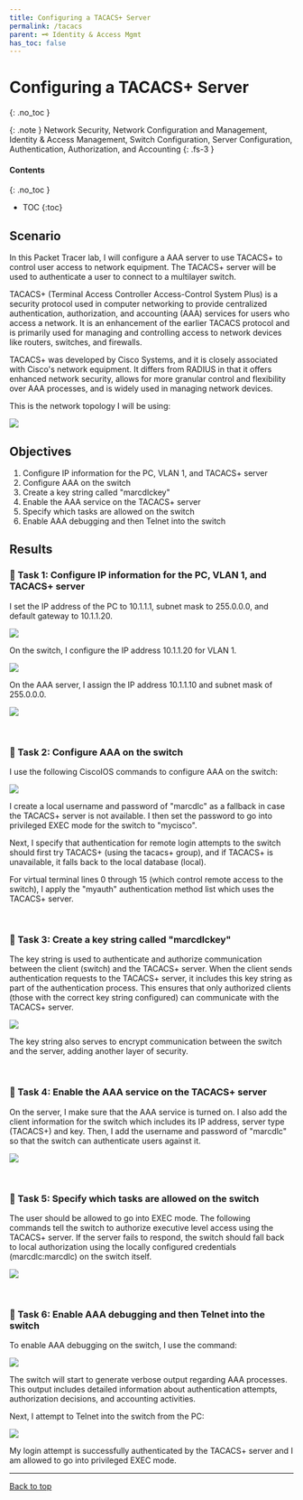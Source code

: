 ```yaml
---
title: Configuring a TACACS+ Server
permalink: /tacacs
parent: 🗝️ Identity & Access Mgmt
has_toc: false
---
```

# Configuring a TACACS+ Server
{: .no_toc }

{: .note }
Network Security, Network Configuration and Management, Identity & Access Management, Switch Configuration, Server Configuration, Authentication, Authorization, and Accounting
{: .fs-3 }

#### Contents
{: .no_toc }
- TOC
{:toc}

## Scenario
In this Packet Tracer lab, I will configure a AAA server to use TACACS+ to control user access to network equipment. The TACACS+ server will be used to authenticate a user to connect to a multilayer switch. 

TACACS+ (Terminal Access Controller Access-Control System Plus) is a security protocol used in computer networking to provide centralized authentication, authorization, and accounting (AAA) services for users who access a network. It is an enhancement of the earlier TACACS protocol and is primarily used for managing and controlling access to network devices like routers, switches, and firewalls.

TACACS+ was developed by Cisco Systems, and it is closely associated with Cisco's network equipment. It differs from RADIUS in that it offers enhanced network security, allows for more granular control and flexibility over AAA processes, and is widely used in managing network devices.

This is the network topology I will be using:

![](/assets/images/101netplus/69_tacacs/topology.png)

## Objectives

1. Configure IP information for the PC, VLAN 1, and TACACS+ server
2. Configure AAA on the switch
3. Create a key string called "marcdlckey"
4. Enable the AAA service on the TACACS+ server
5. Specify which tasks are allowed on the switch
6. Enable AAA debugging and then Telnet into the switch

## Results
### 📄 Task 1: Configure IP information for the PC, VLAN 1, and TACACS+ server

I set the IP address of the PC to 10.1.1.1, subnet mask to 255.0.0.0, and default gateway to 10.1.1.20. 

![](/assets/images/101netplus/69_tacacs/pc_ipconfig.png)

On the switch, I configure the IP address 10.1.1.20 for VLAN 1. 

![](/assets/images/101netplus/69_tacacs/switch_vlan1_ipconfig.png)

On the AAA server, I assign the IP address 10.1.1.10 and subnet mask of 255.0.0.0.

![](/assets/images/101netplus/69_tacacs/server_ipconfig.png)

<br>

### 📄 Task 2: Configure AAA on the switch

I use the following CiscoIOS commands to configure AAA on the switch:

![](/assets/images/101netplus/69_tacacs/aaa_config_switch.png)

I create a local username and password of "marcdlc" as a fallback in case the TACACS+ server is not available. I then set the password to go into privileged EXEC mode for the switch to "mycisco".

Next, I specify that authentication for remote login attempts to the switch should first try TACACS+ (using the tacacs+ group), and if TACACS+ is unavailable, it falls back to the local database (local). 

For virtual terminal lines 0 through 15 (which control remote access to the switch), I apply the "myauth" authentication method list which uses the TACACS+ server.


<br>

### 📄 Task 3: Create a key string called "marcdlckey"

The key string is used to authenticate and authorize communication between the client (switch) and the TACACS+ server. When the client sends authentication requests to the TACACS+ server, it includes this key string as part of the authentication process. This ensures that only authorized clients (those with the correct key string configured) can communicate with the TACACS+ server.

![](/assets/images/101netplus/69_tacacs/createkey.png)

The key string also serves to encrypt communication between the switch and the server, adding another layer of security.

<br>

### 📄 Task 4: Enable the AAA service on the TACACS+ server

On the server, I make sure that the AAA service is turned on. I also add the client information for the switch which includes its IP address, server type (TACACS+) and key. Then, I add the username and password of "marcdlc" so that the switch can authenticate users against it.

![](/assets/images/101netplus/69_tacacs/server_tacacsconfig.png)

<br>

### 📄 Task 5: Specify which tasks are allowed on the switch

The user should be allowed to go into EXEC mode. The following commands tell the switch to authorize executive level access using the TACACS+ server. If the server fails to respond, the switch should fall back to local authorization using the locally configured credentials (marcdlc:marcdlc) on the switch itself.

![](/assets/images/101netplus/69_tacacs/switch_allowedtasks.png)

<br>

### 📄 Task 6: Enable AAA debugging and then Telnet into the switch

To enable AAA debugging on the switch, I use the command:

![](/assets/images/101netplus/69_tacacs/switch_aaadebug.png)

The switch will start to generate verbose output regarding AAA processes. This output includes detailed information about authentication attempts, authorization decisions, and accounting activities.

Next, I attempt to Telnet into the switch from the PC:

![](/assets/images/101netplus/69_tacacs/pc_telnet.png)

My login attempt is successfully authenticated by the TACACS+ server and I am allowed to go into privileged EXEC mode.


---

<a href="#top" id="back-to-top">Back to top</a>
